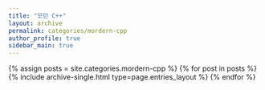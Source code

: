 ```yaml
---
title: "모던 C++"
layout: archive
permalink: categories/mordern-cpp
author_profile: true
sidebar_main: true
---
```



{% assign posts = site.categories.mordern-cpp %}
{% for post in posts %} {% include archive-single.html type=page.entries_layout %} {% endfor %}